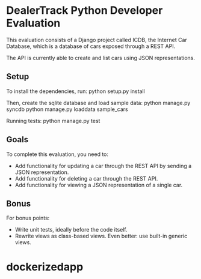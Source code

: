 # DealerTrack Python Developer Evaluation

This evaluation consists of a Django project called ICDB, the Internet Car
Database, which is a database of cars exposed through a REST API.

The API is currently able to create and list cars using JSON representations.

## Setup

To install the dependencies, run:
    python setup.py install

Then, create the sqlite database and load sample data:
    python manage.py syncdb
    python manage.py loaddata sample_cars

Running tests:
    python manage.py test

## Goals

To complete this evaluation, you need to:

* Add functionality for updating a car through the REST API by sending a JSON
  representation.
* Add functionality for deleting a car through the REST API.
* Add functionality for viewing a JSON representation of a single car.

## Bonus

For bonus points:

* Write unit tests, ideally before the code itself.
* Rewrite views as class-based views. Even better: use built-in generic views.
# dockerizedapp
